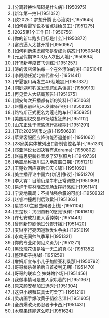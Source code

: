 
1. [分离转换性障碍是什么病]-[1950975]
1. [新年第一拍]-[1951082]
1. [致2025：梦想升腾 此心滚烫]-[1951645]
1. [如何看雷军说多留点钱给员工]-[1951275]
1. [2025第1个工作日]-[1950756]
1. [你的新年跑步目标是什么]-[1950872]
1. [富贵逼人太甚开播]-[1950967]
1. [如何判断焦虑抑郁是否成为病态]-[1950848]
1. [元旦假期180.3万人次出入境]-[1950894]
1. [歼16新年度首飞训练]-[1951257]
1. [涛的饭店保佑每一个在外漂泊的涛]-[1951041]
1. [李殿勋任湖北省代省长]-[1951441]
1. [宁夏银川再发生4.6级地震]-[1951337]
1. [洞庭湖可钓区发现鳄鱼系谣言]-[1950913]
1. [再见爱人大结局预告]-[1951675]
1. [颜安每次开播都有新的笑料]-[1951063]
1. [赵露思前经纪人发律师声明]-[1950832]
1. [路特斯正式更名为莲花跑车]-[1950925]
1. [美国期权交易市场越发狂热]-[1951112]
1. [山东正处于流感流行高峰期]-[1951291]
1. [开启2025钱币之旅]-[1950628]
1. [苹果客服回应降价能否退差价]-[1951062]
1. [28家美实体被列出口管制管控名单]-[1951231]
1. [邓亚萍说女团决赛有点drama]-[1950802]
1. [赵露思更新抖音发了57张照片]-[1949739]
1. [地震局称银川进入地震窗口期]-[1951211]
1. [王楚钦回应赛后仰天长啸]-[1951092]
1. [美主播评论中国六代机引争议]-[1951270]
1. [李大霄：目前仍是牛市正常调整]-[1951368]
1. [易烊千玺林晓杰现场发挥好感动]-[1951141]
1. [宁夏地震局：不排除强余震的可能]-[1950932]
1. [赵睿冲撞裁判后致歉]-[1951363]
1. [星铁3.0主题曲何者上线]-[1951104]
1. [王楚钦：找回自我的感觉很棒]-[1951618]
1. [许七安成打更人香饽饽]-[1951443]
1. [曾辉新短剧他过分野开播]-[1951420]
1. [麦琳李行亮因道歉发生争执]-[1951019]
1. [永劫无间帅气季军]-[1951321]
1. [你的专业如何见义勇为]-[1951271]
1. [黑玫瑰花语是独一无二的真心]-[1951352]
1. [整理扣子挑战]-[1951259]
1. [詹姆斯宣布小儿子加盟亚利桑那]-[1950792]
1. [哥哥棒杀弟弟后自首被判无期]-[1951470]
1. [哥哥的联欢会 妹妹蹭个场]-[1951456]
1. [我做事情可是要人家哄着的]-[1951367]
1. [原来颜安参加过选秀]-[1951304]
1. [这只小螃蟹玩具太可爱了]-[1951219]
1. [灵魂画手爆改黄子韬徐艺洋]-[1951605]
1. [全员爆改火影忍者卡卡西]-[1951431]
1. [木鳖果还能这么吃]-[1951624]